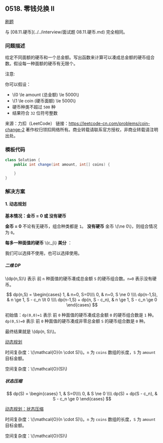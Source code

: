 <script src="https://cdn.bootcss.com/mathjax/2.7.7/MathJax.js?config=TeX-AMS-MML_HTMLorMML"></script>

## 0518. 零钱兑换 II

[刷题](qu0518/solu/Solution.java)

与 [08.11.硬币](../../interview/面试题 08.11.硬币.md) 完全相同。

### 问题描述

给定不同面额的硬币和一个总金额。写出函数来计算可以凑成总金额的硬币组合数。假设每一种面额的硬币有无限个。 

注意:

你可以假设：

* \\(0 \le amount (总金额) \le 5000\\)
* \\(1 \le coin (硬币面额) \le 5000\\)
* 硬币种类不超过 `500` 种
* 结果符合 `32` 位符号整数

来源：力扣（LeetCode）
链接：https://leetcode-cn.com/problems/coin-change-2
著作权归领扣网络所有。商业转载请联系官方授权，非商业转载请注明出处。

### 模板代码

``` java
class Solution {
    public int change(int amount, int[] coins) {

    }
}
```

### 解决方案

#### 1. 动态规划

**基本情况：金币 = 0 或 没有硬币**

**金币 = 0** 不论有无硬币，组合种类都是 `1`。
**没有硬币** 金币 \\(\ne 0\\)，则组合情况为 `0`。

**每多一种面值的硬币** \\(c_j\\) **美分** ：

我们可以选择不使用，也可以选择使用。

##### 二维 DP

\\(dp(n,S)\\) 表示 前 `n` 种面值的硬币凑成总金额 `S` 的硬币组合数。`n=0` 表示没有硬币。

$$
dp(n,S) = 
\begin{cases}
1, & n=0, S=0\\\\
0, & n=0, S \ne 0 \\\\
dp(n-1,S), & n \ge 1, S - c_n \lt 0 \\\\
dp(n-1,S) + dp(n, S - c_n), & n \ge 1, S - c_n \ge 0
\end{cases}
$$

初始值：`dp(0,0)=1` 表示 前 `0` 种面值的硬币凑成总金额 `0` 的硬币组合数是 `1` 种。`dp(0,S)=0` 表示 前 `0` 种面值的硬币凑成非零总金额 `S` 的硬币组合数是 `0` 种。

最终结果就是 \\(dp(n, S)\\)。

[动态规划](qu0518/solu1/Solution.java)

时间复杂度：\\(\mathcal{O}(n \cdot S)\\)。`n` 为 `coins` 数组的长度，`S` 为 `amount` 目标金额。

空间复杂度：\\(\mathcal{O}(S)\\)

##### 状态压缩

$$
dp(S) = 
\begin{cases}
1, & S=0\\\\
0, & S \ne 0 \\\\
dp(S) + dp(S - c_n), & S - c_n \ge 0
\end{cases}
$$

[动态规划：状态压缩](qu0518/solu2/Solution.java)

时间复杂度：\\(\mathcal{O}(n \cdot S)\\)。`n` 为 `coins` 数组的长度，`S` 为 `amount` 目标金额。

空间复杂度：\\(\mathcal{O}(S)\\)

